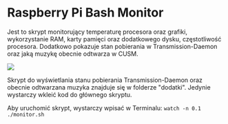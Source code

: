 # Raspberry Pi Bash Monitor
Jest to skrypt monitorujący temperaturę procesora oraz grafiki, wykorzystanie RAM, karty pamięci oraz dodatkowego dysku, częstotliwość procesora. Dodatkowo pokazuje stan pobierania w Transmission-Daemon oraz jaką muzykę obecnie odtwarza w CUSM. 

<img src="https://i.imgur.com/9yykJPM.png" />

Skrypt do wyświetlania stanu pobierania Transmission-Daemon oraz obecnie odtwarzana muzyka znajduje się w folderze "dodatki". Jedynie wystarczy wkleić kod do głównego skryptu.   

Aby uruchomić skrypt, wystarczy wpisać w Terminalu:
`watch -n 0.1 ./monitor.sh`
